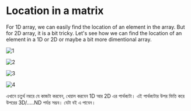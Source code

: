# Location in a matrix 

For 1D array, we can easily find the location of an element in the array. But for 2D array, it is a bit tricky. Let's see how we can find the location of an element in a 1D or 2D or maybe a bit more dimentional array.

![1](https://github.com/SharafatKarim/logs/assets/93897936/850f219e-f212-4e95-94e9-ef82fbf806b8)

![2](https://github.com/SharafatKarim/logs/assets/93897936/83a57f42-820c-475e-b642-cfb1cbf61469)

![3](https://github.com/SharafatKarim/logs/assets/93897936/7eeae6b6-0723-4033-862e-e01a728850a1)

![4](https://github.com/SharafatKarim/logs/assets/93897936/920f5fab-c342-4db7-825c-5d40c7bda13e)

এখানে চতুর্থ নম্বরে যে কাজটা করবেন, খেয়াল করবেন 1D আর 2D এর পার্থক্যটা। এই পার্থক্যটার উপর ভিত্তি করে উপরের 3D/.....ND পর্যন্ত সম্ভব। যেটা বই এ পাবেন।
